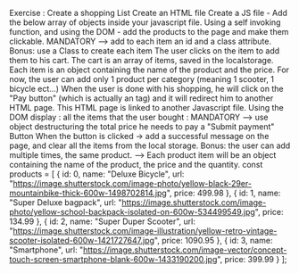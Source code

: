 Exercise : Create a shopping List
Create an HTML file
Create a JS file - Add the below array of objects inside your javascript file.
Using a self invoking function, and using the DOM - add the products to the page and make them clickable.
MANDATORY --> add to each item an id and a class attribute.
Bonus: use a Class to create each item
The user clicks on the item to add them to his cart. The cart is an array of items, saved in the localstorage.
Each item is an object containing the name of the product and the price.
For now, the user can add only 1 product per category (meaning 1 scooter, 1 bicycle ect...)
When the user is done with his shopping, he will click on the "Pay button" (which is actually an tag) and it will redirect him to another HTML page. This HTML page is linked to another Javascript file. Using the DOM display :
all the items that the user bought : MANDATORY --> use object destructuring
the total price he needs to pay
a "Submit payment" Button
When the button is clicked -> add a successful message on the page, and clear all the items from the local storage.
Bonus: the user can add multiple times, the same product. --> Each product item will be an object containing the name of the product, the price and the quantity.
const  products = [
        {
            id: 0,
            name: "Deluxe Bicycle",
            url: "https://image.shutterstock.com/image-photo/yellow-black-29er-mountainbike-thick-600w-1498702814.jpg",
            price: 499.98
        },
        {
            id: 1,
            name: "Super Deluxe bagpack",
            url: "https://image.shutterstock.com/image-photo/yellow-school-backpack-isolated-on-600w-534499549.jpg",
            price: 134.99
        },
        {
            id: 2,
            name: "Super Duper Scooter",
            url: "https://image.shutterstock.com/image-illustration/yellow-retro-vintage-scooter-isolated-600w-1421727647.jpg",
            price: 1090.95
        },
        {
            id: 3,
            name: "Smartphone",
            url: "https://image.shutterstock.com/image-vector/concept-touch-screen-smartphone-blank-600w-1433190200.jpg",
            price: 399.99
        }
    ];